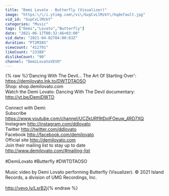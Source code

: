 ```yaml
---
title: "Demi Lovato - Butterfly (Visualizer)"
image: "https:\/\/i.ytimg.com\/vi\/GvpCvLlMzkY\/hqdefault.jpg"
vid_id: "GvpCvLlMzkY"
categories: "Music"
tags: ["Demi","Lovato","Butterfly"]
date: "2021-06-17T08:32:46+03:00"
vid_date: "2021-04-02T04:00:03Z"
duration: "PT2M38S"
viewcount: "412791"
likeCount: "23388"
dislikeCount: "90"
channel: "DemiLovatoVEVO"
---
```

{% raw %}'Dancing With The Devil... The Art Of Starting Over': <a rel="nofollow" target="blank" href="https://demilovato.lnk.to/DWTDTAOSO">https://demilovato.lnk.to/DWTDTAOSO</a><br />Shop: shop.demilovato.com <br />Watch the Demi Lovato: Dancing With The Devil documentary: <a rel="nofollow" target="blank" href="http://yt.be/DemiDWTD">http://yt.be/DemiDWTD</a><br /><br />Connect with Demi: <br />Subscribe <a rel="nofollow" target="blank" href="https://www.youtube.com/channel/UCZkURf9tDolFOeuw_4RD7XQ">https://www.youtube.com/channel/UCZkURf9tDolFOeuw_4RD7XQ</a><br />Instagram <a rel="nofollow" target="blank" href="http://instagram.com/ddlovato">http://instagram.com/ddlovato</a><br />Twitter <a rel="nofollow" target="blank" href="http://twitter.com/ddlovato">http://twitter.com/ddlovato</a><br />Facebook <a rel="nofollow" target="blank" href="http://facebook.com/demilovato">http://facebook.com/demilovato</a><br />Official site <a rel="nofollow" target="blank" href="http://demilovato.com">http://demilovato.com</a><br />Join their mailing list to stay up to date <a rel="nofollow" target="blank" href="http://www.demilovato.com/#mailing-list">http://www.demilovato.com/#mailing-list</a><br /><br />#DemiLovato #Butterfly #DWTDTAOSO<br /><br />Music video by Demi Lovato performing Butterfly (Visualizer). © 2021 Island Records, a division of UMG Recordings, Inc.<br /><br /><a rel="nofollow" target="blank" href="http://vevo.ly/LsrB2j">http://vevo.ly/LsrB2j</a>{% endraw %}
